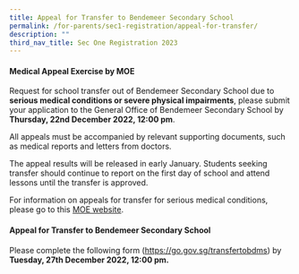 ```yaml
---
title: Appeal for Transfer to Bendemeer Secondary School
permalink: /for-parents/sec1-registration/appeal-for-transfer/
description: ""
third_nav_title: Sec One Registration 2023
---
```

#### **Medical Appeal Exercise by MOE**

Request for school transfer out of Bendemeer Secondary School due to **serious medical conditions or severe physical impairments**, please submit your application to the General Office of Bendemeer Secondary School by **Thursday, 22nd December 2022, 12:00 pm**. 


All appeals must be accompanied by relevant supporting documents, such as medical reports and letters from doctors.

The appeal results will be released in early January. Students seeking transfer should continue to report on the first day of school and attend lessons until the transfer is approved.

For information on appeals for transfer for serious medical conditions, please go to this <a href="https://www.moe.gov.sg/secondary/s1-posting/results/appeal-for-school-transfer/" target="_blank" >MOE website</a>.


#### **Appeal for Transfer to Bendemeer Secondary School**

Please complete the following form (<a href="https://go.gov.sg/transfertobdms" target="_blank" >https://go.gov.sg/transfertobdms</a>) by **Tuesday, 27th December 2022, 12:00 pm.**